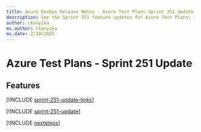 ```yaml
---
title: Azure DevOps Release Notes - Azure Test Plans Sprint 251 Update
description: See the Sprint 251 feature updates for Azure Test Plans, including next steps.
author: ckanyika
ms.author: ckanyika
ms.date: 2/10/2025
---
```


# Azure Test Plans - Sprint 251 Update

## Features

[!INCLUDE [sprint-251-update-links](../includes/testplans/sprint-251-update-links.md)]

[!INCLUDE [sprint-251-update](../includes/testplans/sprint-251-update.md)]

[!INCLUDE [nextsteps](../includes/nextsteps.md)]